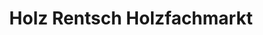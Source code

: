 ---
title: "Holz Rentsch Holzfachmarkt"
url: /dresden/holz-rentsch-holzfachmarkt/
shop: Baustoffe
---